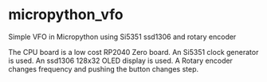 # micropython_vfo
Simple VFO in Micropython using Si5351 ssd1306 and rotary encoder

The CPU board is a low cost RP2040 Zero board.
An Si5351 clock generator is used.
An ssd1306 128x32 OLED display is used.
A Rotary encoder changes frequency and pushing the button changes step.
